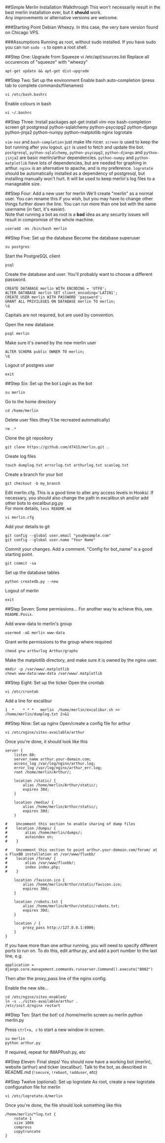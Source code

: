 ##Simple Merlin Installation Walkthrough
This won't necessarily result in the best merlin installation ever, but it **should** work.  
Any improvements or alternative versions are welcome.

###Starting Point
Debian Wheezy. In this case, the very bare version found on Chicago VPS.

###Assumptions
Running as root, without sudo installed. If you have sudo you can run `sudo -s` to open a root shell.

##Step One: Upgrade from Squeeze
    vi /etc/apt/sources.list
Replace all occurences of "squeeze" with "wheezy"

    apt-get update && apt-get dist-upgrade

##Step Two: Set up the environment
Enable bash auto-completion (press tab to complete commands/filenames)

    vi /etc/bash.bashrc 

Enable colours in bash

    vi ~/.bashrc

##Step Three: Install packages
    apt-get install vim-nox bash-completion screen git postgresql python-sqlalchemy python-psycopg2 python-django python-jinja2 python-numpy python-matplotlib nginx logrotate

`vim-nox` and  `bash-completion` just make life nicer. `screen` is used to keep the bot running after you logout. `git` is used to fetch and update the bot. `postgresql`, `python-sqlalchemy`, `python-psycopg2`, `python-django` and `python-jinja2` are basic merlin/arthur dependencies. `python-numpy` and `python-matplotlib` have lots of dependencies, but are needed for graphing in arthur. `nginx` is an alternative to apache, and is my preference. `logrotate` should be automatically installed as a dependency of postgresql, but installing manually won't hurt. It will be used to keep merlin's log files to a manageable size.

##Step Four: Add a new user for merlin
We'll create "merlin" as a normal user. You can rename this if you wish, but you may have to change other things further down the line. You can run more than one bot with the same username (in fact, it's easier).  
Note that running a bot as root is a **bad** idea as any security issues will result in compromise of the whole machine.

    useradd -ms /bin/bash merlin

##Step Five: Set up the database
Become the database superuser

    su postgres

Start the PostgreSQL client

    psql

Create the database and user. You'll probably want to choose a different password.

    CREATE DATABASE merlin WITH ENCODING = 'UTF8';
    ALTER DATABASE merlin SET client_encoding='LATIN1';
    CREATE USER merlin WITH PASSWORD 'password';
    GRANT ALL PRIVILEGES ON DATABASE merlin TO merlin;
    \q

Capitals are not required, but are used by convention.

Open the new database

    psql merlin

Make sure it's owned by the new merlin user

    ALTER SCHEMA public OWNER TO merlin;
    \q

Logout of postgres user

    exit

##Step Six: Set up the bot
Login as the bot

    su merlin

Go to the home directory

    cd /home/merlin

Delete user files (they'll be recreated automatically)

    rm .*

Clone the git repository

    git clone https://github.com/d7415/merlin.git .

Create log files

    touch dumplog.txt errorlog.txt arthurlog.txt scanlog.txt

Create a branch for your bot

    git checkout -b my_branch

Edit merlin.cfg. This is a good time to alter any access levels in Hooks/. If necessary, you should also change the path in excalibur.sh and/or add other bots to excalibur.pg.py  
For more details, `less README.md`

    vi merlin.cfg

Add your details to git

    git config --global user.email "you@example.com"
    git config --global user.name "Your Name"

Commit your changes. Add a comment. "Config for bot_name" is a good starting point.

    git commit -sa

Set up the database tables

    python createdb.py --new

Logout of merlin

    exit

##Step Seven: Some permissions...
For another way to achieve this, see `README.Posix`.

Add www-data to merlin's group

    usermod -aG merlin www-data

Grant write permissions to the group where required

    chmod g+w arthurlog Arthur/graphs

Make the matplotlib directory, and make sure it is owned by the nginx user.

    mkdir -p /var/www/.matplotlib
    chown www-data:www-data /var/www/.matplotlib

##Step Eight: Set up the ticker
Open the crontab

    vi /etc/crontab

Add a line for excalibur

    1  *    * * *   merlin  /home/merlin/excalibur.sh >> /home/merlin/dumplog.txt 2>&1

##Step Nine: Set up nginx
Open/create a config file for arthur

    vi /etc/nginx/sites-available/arthur

Once you're done, it should look like this

    server {
        listen 80;
        server_name arthur.your-domain.com;
        access_log /var/log/nginx/arthur.log;
        error_log /var/log/nginx/arthur_err.log;
        root /home/merlin/Arthur/;

        location /static/ {
            alias /home/merlin/Arthur/static/;
            expires 30d;
        }

        location /media/ {
            alias /home/merlin/Arthur/static/;
            expires 30d;
        }

    #    Uncomment this section to enable sharing of dump files
    #    location /dumps/ {
    #        alias /home/merlin/dumps/;
    #        autoindex on;
    #    }

    #    Uncomment this section to point arthur.your-domain.com/forum/ at a FluxBB installation at /var/www/fluxbb/
    #    location /forum/ {
    #        alias /var/www/fluxbb/;
    #        index index.php;
    #    }

        location /favicon.ico {
            alias /home/merlin/Arthur/static/favicon.ico;
            expires 30d;
        }

        location /robots.txt {
            alias /home/merlin/Arthur/static/robots.txt;
            expires 30d;
        }

        location / {
            proxy_pass http://127.0.0.1:8000;
        }
    }

If you have more than one arthur running, you will need to specify different ports to run on. To do this, edit arthur.py, and add a port number to the last line, e.g.

    application = django.core.management.commands.runserver.Command().execute("8002")

Then alter the proxy_pass line of the nginx config.

Enable the new site...

    cd /etc/nginx/sites-enabled/
    ln -s ../sites-available/arthur .
    /etc/init.d/nginx restart

##Step Ten: Start the bot!
    cd /home/merlin
    screen
    su merlin
    python merlin.py

Press `ctrl+a, c` to start a new window in screen.

    su merlin
    python arthur.py

If required, repeat for IMAPPush.py, etc

##Step Eleven: Final steps!
You should now have a working bot (merlin), website (arthur) and ticker (excalibur). Talk to the bot, as described in README.md (`!secure`, `!reboot`, `!adduser`, etc)

##Step Twelve (optional): Set up logrotate
As root, create a new logrotate configuration file for merlin

    vi /etc/logrotate.d/merlin

Once you're done, the file should look something like this

    /home/merlin/*log.txt {
        rotate 1
        size 100k
        compress
        copytruncate
    }

